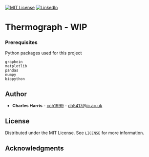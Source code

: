 [![MIT License](https://img.shields.io/github/license/othneildrew/Best-README-Template.svg?style=flat-square)](https://github.com/cch1999/protein-stability/blob/master/LICENSE)
[![LinkedIn](https://img.shields.io/badge/-LinkedIn-black.svg?style=flat-square&logo=linkedin&colorB=555)](https://www.linkedin.com/in/charlie-harris-388285156/)


# Thermograph - WIP

### Prerequisites 

Python packages used for this project

```
graphein
matplotlib
pandas
numpy
biopython
```

## Author

* **Charles Harris** - [cch1999](https://github.com/cch1999) - ch5417@ic.ac.uk

## License

Distributed under the MIT License. See `LICENSE` for more information.

## Acknowledgments

